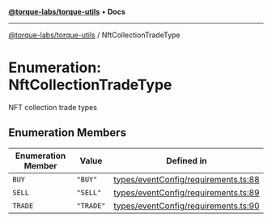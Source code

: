 [**@torque-labs/torque-utils**](../README.md) • **Docs**

***

[@torque-labs/torque-utils](../README.md) / NftCollectionTradeType

# Enumeration: NftCollectionTradeType

NFT collection trade types

## Enumeration Members

| Enumeration Member | Value | Defined in |
| ------ | ------ | ------ |
| `BUY` | `"BUY"` | [types/eventConfig/requirements.ts:88](https://github.com/torque-labs/torque-utils/blob/c76fb4101d477d1e8e6fb4f5de7a277964527c27/types/eventConfig/requirements.ts#L88) |
| `SELL` | `"SELL"` | [types/eventConfig/requirements.ts:89](https://github.com/torque-labs/torque-utils/blob/c76fb4101d477d1e8e6fb4f5de7a277964527c27/types/eventConfig/requirements.ts#L89) |
| `TRADE` | `"TRADE"` | [types/eventConfig/requirements.ts:90](https://github.com/torque-labs/torque-utils/blob/c76fb4101d477d1e8e6fb4f5de7a277964527c27/types/eventConfig/requirements.ts#L90) |
